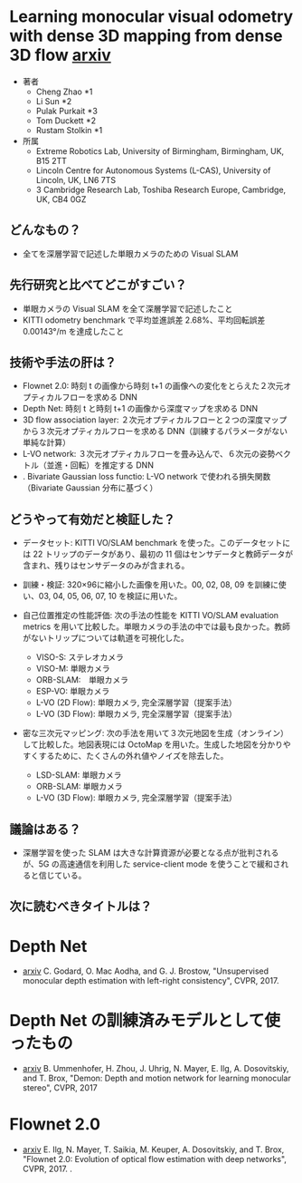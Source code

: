 # Learning monocular visual odometry with dense 3D mapping from dense 3D flow [arxiv](https://arxiv.org/abs/1803.02286)

- 著者
    - Cheng Zhao *1
    - Li Sun *2
    - Pulak Purkait *3
    - Tom Duckett *2
    - Rustam Stolkin *1
- 所属
    - Extreme Robotics Lab, University of Birmingham, Birmingham, UK, B15 2TT
    - Lincoln Centre for Autonomous Systems (L-CAS), University of Lincoln, UK, LN6 7TS
    - 3 Cambridge Research Lab, Toshiba Research Europe, Cambridge, UK, CB4 0GZ

## どんなもの？
- 全てを深層学習で記述した単眼カメラのための Visual SLAM

## 先行研究と比べてどこがすごい？
- 単眼カメラの Visual SLAM を全て深層学習で記述したこと
- KITTI odometry benchmark で平均並進誤差 2.68%、平均回転誤差 0.00143°/m を達成したこと

## 技術や手法の肝は？
- Flownet 2.0: 時刻 t の画像から時刻 t+1 の画像への変化をとらえた２次元オプティカルフローを求める DNN
- Depth Net: 時刻 t と時刻 t+1 の画像から深度マップを求める DNN
- 3D flow association layer: ２次元オプティカルフローと２つの深度マップから３次元オプティカルフローを求める DNN（訓練するパラメータがない単純な計算）
- L-VO network: ３次元オプティカルフローを畳み込んで、６次元の姿勢ベクトル（並進・回転）を推定する DNN
- . Bivariate Gaussian loss functio: L-VO network で使われる損失関数（Bivariate Gaussian 分布に基づく）

## どうやって有効だと検証した？
- データセット: KITTI VO/SLAM benchmark を使った。このデータセットには 22 トリップのデータがあり、最初の 11 個はセンサデータと教師データが含まれ、残りはセンサデータのみが含まれる。
- 訓練・検証: 320×96に縮小した画像を用いた。00, 02, 08, 09 を訓練に使い、03, 04, 05, 06, 07, 10 を検証に用いた。

- 自己位置推定の性能評価: 次の手法の性能を KITTI VO/SLAM evaluation metrics を用いて比較した。単眼カメラの手法の中では最も良かった。教師がないトリップについては軌道を可視化した。
    - VISO-S: ステレオカメラ
    - VISO-M: 単眼カメラ
    - ORB-SLAM:　単眼カメラ
    - ESP-VO: 単眼カメラ
    - L-VO (2D Flow): 単眼カメラ, 完全深層学習（提案手法）
    - L-VO (3D Flow): 単眼カメラ, 完全深層学習（提案手法）
- 密な三次元マッピング: 次の手法を用いて３次元地図を生成（オンライン）して比較した。地図表現には OctoMap を用いた。生成した地図を分かりやすくするために、たくさんの外れ値やノイズを除去した。
    - LSD-SLAM: 単眼カメラ
    - ORB-SLAM: 単眼カメラ
    - L-VO (3D Flow): 単眼カメラ, 完全深層学習（提案手法）


## 議論はある？
- 深層学習を使った SLAM は大きな計算資源が必要となる点が批判されるが、5G の高速通信を利用した service-client mode を使うことで緩和されると信じている。


## 次に読むべきタイトルは？

# Depth Net
- [arxiv](https://arxiv.org/abs/1609.03677) C. Godard, O. Mac Aodha, and G. J. Brostow, "Unsupervised monocular depth estimation with left-right consistency", CVPR, 2017.

# Depth Net の訓練済みモデルとして使ったもの
- [arxiv](https://arxiv.org/abs/1612.02401) B. Ummenhofer, H. Zhou, J. Uhrig, N. Mayer, E. Ilg, A. Dosovitskiy, and T. Brox, "Demon: Depth and motion network for learning monocular stereo", CVPR, 2017

# Flownet 2.0
- [arxiv](https://arxiv.org/abs/1612.01925) E. Ilg, N. Mayer, T. Saikia, M. Keuper, A. Dosovitskiy, and T. Brox, "Flownet 2.0: Evolution of optical flow estimation with deep networks", CVPR, 2017.
.
